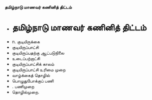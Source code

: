 **தமிழ்நாடு மாணவர் கணினித் திட்டம்**
- # தமிழ்நாடு மாணவர் கணினித் திட்டம்
- n. குடியிருக்கை
- குடியிருப்பாட்சி
- குடியிருப்பதற்கு ஆட்படுநிலை
- உடைப்பற்றாட்சி
- குடியிருப்பாட்சிக் காலம்
- குடியிருப்பாட்சி உரிமை முறை
- வாழ்க்கைத் தொழில்
- பொழுதுபோக்குப் பணி
- . பணிமுறை
- தொழில்முறை.

